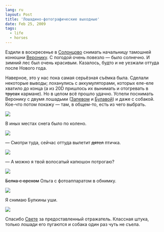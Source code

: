 ```yaml
---
lang: ru
layout: Post
title: 'Лошадино-фотографические выходные'
date: Feb 25, 2009
tags:
  - life
  - horses
---
```


Ездили в воскресенье в [Солонцово](http://morning.photos/travel/solontsovo "Фотографии из Солонцово") снимать начальницу тамошней конюшни [Веронику](http://solontsovo-horse.ru/people/veronika.html "Вероника"). С погодой очень повезло — было солнечно. И зимний лес был очень красивым. Казалось, будто и не уезжали оттуда после Нового года.

Наверное, это у нас пока самая серьёзная съёмка была. Сделали некоторые выводы; лоханулись с аккумуляторами, которых еле-еле хватило до конца (а из 20D пришлось их вынимать и отогревать в ~~трусах~~ кармане). Но в целом всё прошло удачно. Успели поснимать Веронику с двумя лошадьми ([Запевом](http://solontsovo-horse.ru/horses/zapev.html "Запев") и [Булавой](http://solontsovo-horse.ru/horses/bulava.html "Булава")) и даже с собакой. Кое-что потом покажу — там, в общем-то, есть из чего выбрать.

![](/images/blog/2009-02-22-5d-2577-artem-sapegin.jpg)

<!--more-->

В иных местах снега было по колено.

![](/images/blog/2009-02-22-5d-2406-artem-sapegin.jpg)

— Смотри туда, сейчас оттуда вылетит ~~дятел~~ птичка.

![](/images/blog/2009-02-22-5d-2409-artem-sapegin.jpg)

— А можно я твой волосатый капюшон потрогаю?

![](/images/blog/2009-02-22-5d-2457-artem-sapegin.jpg)

~~Белка с орехом~~ Ольга с фотоаппаратом в обнимку.

![](/images/blog/2009-02-22-5d-2559-artem-sapegin.jpg)

Я снимаю Булкины уши.

![](/images/blog/2009-02-22-5d-2701-olga-flegontova.jpg)

Спасибо [Свете](http://womeos.livejournal.com/) за предоставленный отражатель. Классная штука, только лошади его пугаются и собака один раз чуть не съела.
